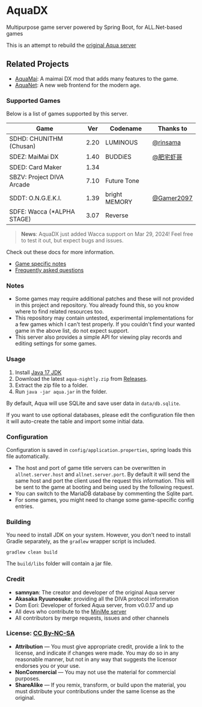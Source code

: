 # AquaDX

Multipurpose game server powered by Spring Boot, for ALL.Net-based games

This is an attempt to rebuild the [original Aqua server](https://dev.s-ul.net/NeumPhis/aqua)

## Related Projects

* [AquaMai](./AquaMai): A maimai DX mod that adds many features to the game.
* [AquaNet](./AquaNet): A new web frontend for the modern age.

### Supported Games

Below is a list of games supported by this server. 

| Game                       | Ver  | Codename      | Thanks to                                  |
|----------------------------|------|---------------|--------------------------------------------|
| SDHD: CHUNITHM (Chusan)    | 2.20 | LUMINOUS      | [@rinsama](https://github.com/mxihan)      |
| SDEZ: MaiMai DX            | 1.40 | BUDDiES       | [@肥宅虾哥](https://github.com/FeiZhaixiage)   |
| SDED: Card Maker           | 1.34 |               |                                            |
| SBZV: Project DIVA Arcade  | 7.10 | Future Tone   |                                            |
| SDDT: O.N.G.E.K.I.         | 1.39 | bright MEMORY | [@Gamer2097](https://github.com/Gamer2097) |
| SDFE: Wacca (*ALPHA STAGE) | 3.07 | Reverse       |                                            |

> **News**: AquaDX just added Wacca support on Mar 29, 2024! Feel free to test it out, but expect bugs and issues.

Check out these docs for more information.
* [Game specific notes](docs/game_specific_notes.md)
* [Frequently asked questions](docs/frequently_asked_questions.md)

### Notes
* Some games may require additional patches and these will not provided in this project and repository. You already found this, so you know where to find related resources too.
* This repository may contain untested, experimental implementations for a few games which I can't test properly. If you couldn't find your wanted game in the above list, do not expect support.
* This server also provides a simple API for viewing play records and editing settings for some games.

### Usage

1. Install [Java 17 JDK](https://www.oracle.com/java/technologies/javase/jdk17-archive-downloads.html)
2. Download the latest `aqua-nightly.zip` from [Releases](https://github.com/hykilpikonna/AquaDX/releases).
3. Extract the zip file to a folder.
4. Run `java -jar aqua.jar` in the folder.

By default, Aqua will use SQLite and save user data in `data/db.sqlite`.

If you want to use optional databases, please edit the configuration file then it will auto-create the table and import some initial data.

### Configuration
Configuration is saved in `config/application.properties`, spring loads this file automatically.

* The host and port of game title servers can be overwritten in `allnet.server.host` and `allnet.server.port`. By default it will send the same host and port the client used the request this information.
This will be sent to the game at booting and being used by the following request.
* You can switch to the MariaDB database by commenting the Sqlite part.
* For some games, you might need to change some game-specific config entries.

### Building
You need to install JDK on your system. However, you don't need to install Gradle separately, as the `gradlew` wrapper script is included.
```
gradlew clean build
```
The `build/libs` folder will contain a jar file.

### Credit
* **samnyan**: The creator and developer of the original Aqua server
* **Akasaka Ryuunosuke**: providing all the DIVA protocol information
* Dom Eori: Developer of forked Aqua server, from v0.0.17 and up
* All devs who contribute to the [MiniMe server](https://dev.s-ul.net/djhackers/minime)
* All contributors by merge requests, issues and other channels

### License: [CC By-NC-SA](https://creativecommons.org/licenses/by-nc-sa/4.0/deed.en)

* **Attribution** — You must give appropriate credit, provide a link to the license, and indicate if changes were made. You may do so in any reasonable manner, but not in any way that suggests the licensor endorses you or your use.
* **NonCommercial** — You may not use the material for commercial purposes.
* **ShareAlike** — If you remix, transform, or build upon the material, you must distribute your contributions under the same license as the original.
